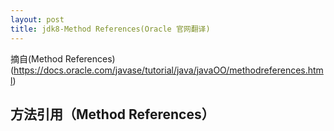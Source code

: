 ```yaml
---
layout: post
title: jdk8-Method References(Oracle 官网翻译)
---
```


摘自(Method References)(https://docs.oracle.com/javase/tutorial/java/javaOO/methodreferences.html)

## 方法引用（Method References）
